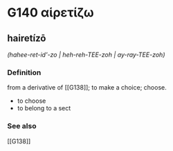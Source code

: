 # G140 αἱρετίζω

## hairetízō

_(hahee-ret-id'-zo | heh-reh-TEE-zoh | ay-ray-TEE-zoh)_

### Definition

from a derivative of [[G138]]; to make a choice; choose.

- to choose
- to belong to a sect

### See also

[[G138]]

